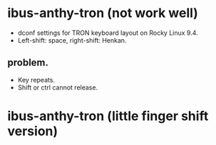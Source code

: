 # ibus-anthy-tron (not work well)

- dconf settings for TRON keyboard layout on Rocky Linux 9.4.
- Left-shift: space, right-shift: Henkan.

## problem.

- Key repeats.
- Shift or ctrl cannot release.

# ibus-anthy-tron (little finger shift version)

